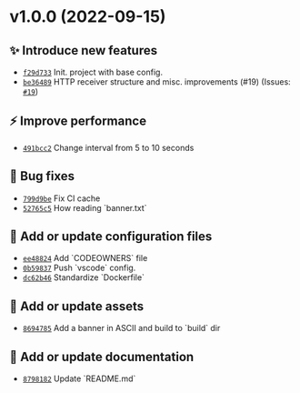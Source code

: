# v1.0.0 (2022-09-15)

## ✨ Introduce new features
- [`f29d733`](https://github.com/size-up/freegamescatcher/commit/f29d733)  Init. project with base config. 
- [`be36489`](https://github.com/size-up/freegamescatcher/commit/be36489)  HTTP receiver structure and misc. improvements (#19) (Issues: [`#19`](https://github.com/size-up/freegamescatcher/issues/19))

## ⚡️ Improve performance
- [`491bcc2`](https://github.com/size-up/freegamescatcher/commit/491bcc2)  Change interval from 5 to 10 seconds 

## 🐛 Bug fixes
- [`799d9be`](https://github.com/size-up/freegamescatcher/commit/799d9be)  Fix CI cache 
- [`52765c5`](https://github.com/size-up/freegamescatcher/commit/52765c5)  How reading &#x60;banner.txt&#x60; 

## 🔧 Add or update configuration files
- [`ee48824`](https://github.com/size-up/freegamescatcher/commit/ee48824)  Add &#x60;CODEOWNERS&#x60; file 
- [`0b59837`](https://github.com/size-up/freegamescatcher/commit/0b59837)  Push &#x60;vscode&#x60; config. 
- [`dc62b46`](https://github.com/size-up/freegamescatcher/commit/dc62b46)  Standardize &#x60;Dockerfile&#x60; 

## 🍱 Add or update assets
- [`8694785`](https://github.com/size-up/freegamescatcher/commit/8694785)  Add a banner in ASCII and build to &#x60;build&#x60; dir 

## 📝 Add or update documentation
- [`8798182`](https://github.com/size-up/freegamescatcher/commit/8798182)  Update &#x60;README.md&#x60;
